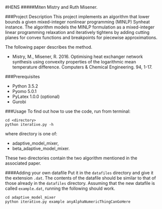 #HENS
#####Miten Mistry and Ruth Misener.

###Project Description
This project implements an algorithm that lower bounds a given mixed-integer nonlinear programming (MINLP) Synheat instance. 
The algorithm models the MINLP formulation as a mixed-integer linear programming relaxation and iteratively tightens by adding cutting planes for convex functions and breakpoints for piecewise approximations.

The following paper describes the method.

- Mistry, M., Misener, R. 2016. Optimising heat exchanger network synthesis using convexity properties of the logarithmic mean temperature difference. Computers & Chemical Engineering. 94, 1-17. 

###Prerequisites
- Python 3.5.2
- Pyomo 5.0.1
- PyLatex 1.0.0 (optional)
- Gurobi

###Usage
To find out how to use the code, run from terminal:

```shell
cd <directory>
python iterative.py -h
```
where directory is one of:

- adaptive_model_mixer,
- beta_adaptive_model_mixer.

These two directories contain the two algorithm mentioned in the associated paper.

####Adding your own datafile
Put it in the `datafiles` directory and give it the extension `.dat`.
The contents of the datafile should be similar to that of those already in the `datafiles` directory.
Assuming that the new datafile is called `example.dat`, running the following should work.
```shell
cd adaptive_model_mixer
python iterative.py example anyAlphaNumericThingCanGoHere
```
